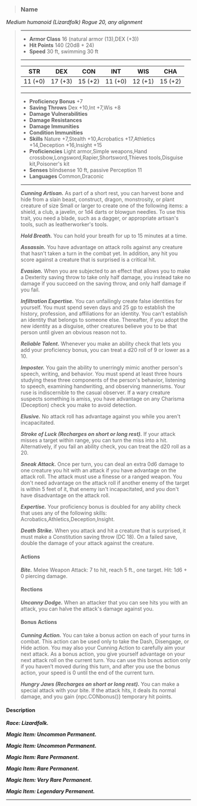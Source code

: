 >### Name
*Medium humanoid (Lizardfolk) Rogue 20, any alignment*
>___
>- **Armor Class** 16 (natural armor (13),DEX (+3))
>- **Hit Points** 140 (20d8 + 24)
>- **Speed** 30 ft, swimming 30 ft
>___
>|**STR**|**DEX**|**CON**|**INT**|**WIS**|**CHA**|
>|:---:|:---:|:---:|:---:|:---:|:---:|
>|11 (+0)|17 (+3)|15 (+2)|11 (+0)|12 (+1)|15 (+2)|
>___
>- **Proficiency Bonus** +7
>- **Saving Throws** Dex +10,Int +7,Wis +8
>- **Damage Vulnerabilities** 
>- **Damage Resistances** 
>- **Damage Immunities** 
>- **Condition Immunities** 
>- **Skills** Nature +7,Stealth +10,Acrobatics +17,Athletics +14,Deception +16,Insight +15
>- **Proficiencies** Light armor,Simple weapons,Hand crossbow,Longsword,Rapier,Shortsword,Thieves tools,Disguise kit,Poisoner's kit
>- **Senses** blindsense 10 ft, passive Perception 11
>- **Languages** Common,Draconic
>___
>***Cunning Artisan.*** As part of a short rest, you can harvest bone and hide from a slain beast, construct, dragon, monstrosity, or plant creature of size Small or larger to create one of the following items: a shield, a club, a javelin, or 1d4 darts or blowgun needles. To use this trait, you need a blade, such as a dagger, or appropriate artisan's tools, such as leatherworker's tools.
>
>***Hold Breath.*** You can hold your breath for up to 15 minutes at a time.
>
>***Assassin.*** You have advantage on attack rolls against any creature that hasn't taken a turn in the combat yet. In addition, any hit you score against a creature that is surprised is a critical hit.
>
>***Evasion.*** When you are subjected to an effect that allows you to make a Dexterity saving throw to take only half damage, you instead take no damage if you succeed on the saving throw, and only half damage if you fail.
>
>***Infiltration Expertise.*** You can unfailingly create false identities for yourself. You must spend seven days and 25 gp to establish the history, profession, and affiliations for an identity. You can't establish an identity that belongs to someone else. Thereafter, if you adopt the new identity as a disguise, other creatures believe you to be that person until given an obvious reason not to.
>
>***Reliable Talent.*** Whenever you make an ability check that lets you add your proficiency bonus, you can treat a d20 roll of 9 or lower as a 10.
>
>***Imposter.*** You gain the ability to unerringly mimic another person's speech, writing, and behavior. You must spend at least three hours studying these three components of the person's behavior, listening to speech, examining handwriting, and observing mannerisms. Your ruse is indiscernible to the casual observer. If a wary creature suspects something is amiss, you have advantage on any Charisma (Deception) check you make to avoid detection.
>
>***Elusive.*** No attack roll has advantage against you while you aren't incapacitated.
>
>***Stroke of Luck (Recharges on short or long rest).*** If your attack misses a target within range, you can turn the miss into a hit. Alternatively, if you fail an ability check, you can treat the d20 roll as a 20.
>
>***Sneak Attack.*** Once per turn, you can deal an extra 0d6 damage to one creature you hit with an attack if you have advantage on the attack roll. The attack must use a finesse or a ranged weapon. You don't need advantage on the attack roll if another enemy of the target is within 5 feet of it, that enemy isn't incapacitated, and you don't have disadvantage on the attack roll.
>
>***Expertise.*** Your proficiency bonus is doubled for any ability check that uses any of the following skills: Acrobatics,Athletics,Deception,Insight.
>
>***Death Strike.*** When you attack and hit a creature that is surprised, it must make a Constitution saving throw (DC 18). On a failed save, double the damage of your attack against the creature.
>
>#### Actions
>***Bite.*** Melee Weapon Attack: 7 to hit, reach 5 ft., one target. Hit: 1d6 + 0 piercing damage.
>
>#### Rections
>***Uncanny Dodge.*** When an attacker that you can see hits you with an attack, you can halve the attack's damage against you.
>
>
>#### Bonus Actions
>***Cunning Action.*** You can take a bonus action on each of your turns in combat. This action can be used only to take the Dash, Disengage, or Hide action. You may also your Cunning Action to carefully aim your next attack. As a bonus action, you give yourself advantage on your next attack roll on the current turn. You can use this bonus action only if you haven’t moved during this turn, and after you use the bonus action, your speed is 0 until the end of the current turn.
>
>***Hungry Jaws (Recharges on short or long rest).*** You can make a special attack with your bite. If the attack hits, it deals its normal damage, and you gain {npc.CONbonus()} temporary hit points.
>

#### Description
***Race: Lizardfolk.*** 

***Magic Item: Uncommon Permanent.***

***Magic Item: Uncommon Permanent.***

***Magic Item: Rare Permanent.***

***Magic Item: Rare Permanent.***

***Magic Item: Very Rare Permanent.***

***Magic Item: Legendary Permanent.***

---

